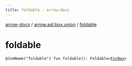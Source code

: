 ```yaml
---
title: foldable - arrow-docs
---
```


[arrow-docs](../index.html) / [arrow.aql.box.union](index.html) / [foldable](./foldable.html)

# foldable

`@JvmName("foldable") fun foldable(): Foldable<`[`ForBox`](../arrow.aql/-for-box.html)`>`